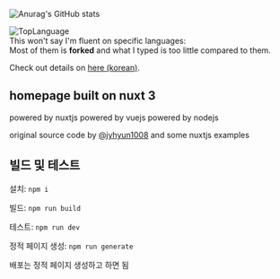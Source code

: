 ![Anurag's GitHub stats](https://github-readme-stats.vercel.app/api?username=HotoRas&show_icons=true&theme=radical)

![TopLanguage](https://github-readme-stats.vercel.app/api/top-langs/?username=HotoRas&langs_count=8&layout=compact&theme=radical")  
This won't say I'm fluent on specific languages:  
Most of them is **forked** and what I typed is too little compared to them.

Check out details on [here (korean)](https://home.hotoras.kr).

## homepage built on nuxt 3

powered by nuxtjs powered by vuejs powered by nodejs

original source code by [@jyhyun1008](https://github.com/jyhyun1008) and some nuxtjs examples

## 빌드 및 테스트

설치: `npm i`

빌드: `npm run build`

테스트: `npm run dev`

정적 페이지 생성: `npm run generate`

배포는 정적 페이지 생성하고 하면 됨
